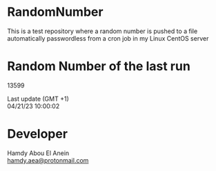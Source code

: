 # RandomNumber    
This is a test repository where a random number is pushed to a file automatically passwordless from a cron job in my Linux CentOS server    
# Random Number of the last run   
13599
      
Last update (GMT +1)    
04/21/23 10:00:02
# Developer    
Hamdy Abou El Anein   
hamdy.aea@protonmail.com
